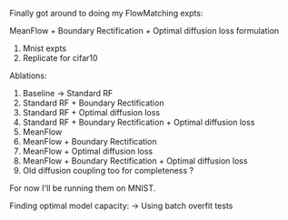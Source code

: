 Finally got around to doing my FlowMatching expts:

MeanFlow + Boundary Rectification + Optimal diffusion loss formulation
1. Mnist expts
2. Replicate for cifar10

Ablations:
1. Baseline -> Standard RF 
2. Standard RF + Boundary Rectification
3. Standard RF + Optimal diffusion loss
4. Standard RF + Boundary Rectification + Optimal diffusion loss
5. MeanFlow
6. MeanFlow + Boundary Rectification
7. MeanFlow + Optimal diffusion loss
8. MeanFlow + Boundary Rectification + Optimal diffusion loss
9. Old diffusion coupling too for completeness ?

For now I'll be running them on MNIST.

Finding optimal model capacity:
-> Using batch overfit tests
